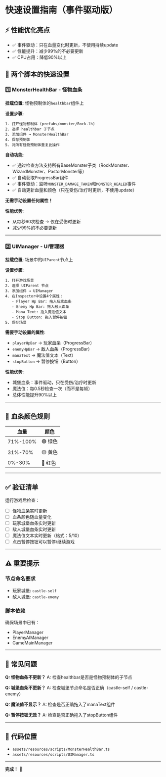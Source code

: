 # 快速设置指南（事件驱动版）

## ⚡ 性能优化亮点

- ✅ 事件驱动：只在血量变化时更新，不使用持续update
- ✅ 性能提升：减少99%的不必要更新
- ✅ CPU占用：降低90%以上

## 🎯 两个脚本的快速设置

### 1️⃣ MonsterHealthBar - 怪物血条

**挂载位置**: 怪物预制体的`healthbar`组件上

**设置步骤**:
```
1. 打开怪物预制体 (prefabs/monster/Rock.lh)
2. 选择 healthbar 子节点
3. 添加组件 → MonsterHealthBar
4. 保存预制体
5. 对所有怪物预制体重复此操作
```

**自动功能**:
- ✅ 通过检查方法支持所有BaseMonster子类（RockMonster、WizardMonster、PastorMonster等）
- ✅ 自动获取ProgressBar组件
- ✅ 事件驱动：监听`MONSTER_DAMAGE_TAKEN`和`MONSTER_HEALED`事件
- ✅ 自动更新血量和颜色（只在受伤/治疗时更新，不使用update）

**无需手动设置任何属性！**

**性能优势**:
- 从每秒60次检查 → 仅在受伤时更新
- 减少99%的不必要更新

---

### 2️⃣ UIManager - UI管理器

**挂载位置**: 场景中的`UIParent`节点上

**设置步骤**:
```
1. 打开游戏场景
2. 选择 UIParent 节点
3. 添加组件 → UIManager
4. 在Inspector中设置4个属性：
   - Player Hp Bar: 拖入玩家血条
   - Enemy Hp Bar: 拖入敌人血条
   - Mana Text: 拖入魔法值文本
   - Stop Button: 拖入暂停按钮
5. 保存场景
```

**需要手动设置的属性**:
- `playerHpBar` → 玩家血条（ProgressBar）
- `enemyHpBar` → 敌人血条（ProgressBar）
- `manaText` → 魔法值文本（Text）
- `stopButton` → 暂停按钮（Button）

**性能优势**:
- 城堡血条：事件驱动，只在受伤/治疗时更新
- 魔法值：每0.5秒检查一次（而不是每帧）
- 总体性能提升90%以上

---

## 🎨 血条颜色规则

| 血量 | 颜色 |
|------|------|
| 71%-100% | 🟢 绿色 |
| 31%-70% | 🟡 黄色 |
| 0%-30% | 🔴 红色 |

---

## ✅ 验证清单

运行游戏后检查：
- [ ] 怪物血条实时更新
- [ ] 血条颜色随血量变化
- [ ] 玩家城堡血条实时更新
- [ ] 敌人城堡血条实时更新
- [ ] 魔法值文本实时更新（格式：5/10）
- [ ] 点击暂停按钮可以暂停/继续游戏

---

## ⚠️ 重要提示

### 节点命名要求
- 玩家城堡: `castle-self`
- 敌人城堡: `castle-enemy`

### 脚本依赖
确保场景中已有：
- PlayerManager
- EnemyAIManager
- GameMainManager

---

## 🐛 常见问题

**Q: 怪物血条不更新？**
A: 检查healthbar是否是怪物预制体的子节点

**Q: 城堡血条不更新？**
A: 检查城堡节点命名是否正确（castle-self / castle-enemy）

**Q: 魔法值不显示？**
A: 检查是否正确拖入了manaText组件

**Q: 暂停按钮无效？**
A: 检查是否正确拖入了stopButton组件

---

## 📝 代码位置

- `assets/resources/scripts/MonsterHealthBar.ts`
- `assets/resources/scripts/UIManager.ts`

---

**完成！** 🎉
